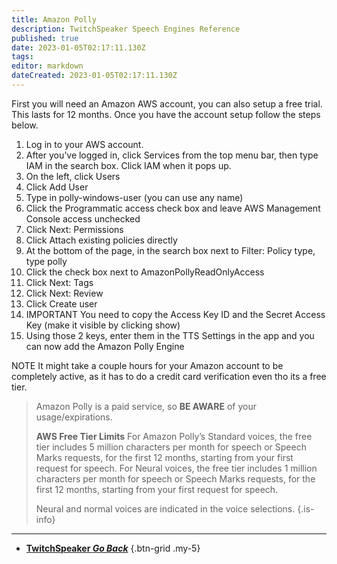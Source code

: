 ```yaml
---
title: Amazon Polly
description: TwitchSpeaker Speech Engines Reference
published: true
date: 2023-01-05T02:17:11.130Z
tags: 
editor: markdown
dateCreated: 2023-01-05T02:17:11.130Z
---
```


First you will need an Amazon AWS account, you can also setup a free trial. This lasts for 12 months. Once you have the account setup follow the steps below.

1. Log in to your AWS account.
2. After you’ve logged in, click Services from the top menu bar, then type IAM in the search box. Click IAM when it pops up.
3. On the left, click Users
4. Click Add User
5. Type in polly-windows-user (you can use any name)
6. Click the Programmatic access check box and leave AWS Management Console access unchecked
7. Click Next: Permissions
8. Click Attach existing policies directly
9. At the bottom of the page, in the search box next to Filter: Policy type, type polly
10. Click the check box next to AmazonPollyReadOnlyAccess
11. Click Next: Tags
12. Click Next: Review
13. Click Create user
14. IMPORTANT You need to copy the Access Key ID and the Secret Access Key (make it visible by clicking show)
15. Using those 2 keys, enter them in the TTS Settings in the app and you can now add the Amazon Polly Engine

NOTE It might take a couple hours for your Amazon account to be completely active, as it has to do a credit card verification even tho its a free tier.

> Amazon Polly is a paid service, so **BE AWARE** of your usage/expirations.
>
> **AWS Free Tier Limits**
> For Amazon Polly’s Standard voices, the free tier includes 5 million characters per month for speech or Speech Marks requests, for the first 12 months, starting from your first request for speech. For Neural voices, the free tier includes 1 million characters per month for speech or Speech Marks requests, for the first 12 months, starting from your first request for speech.
>
> Neural and normal voices are indicated in the voice selections.
{.is-info}

---

- [<i class="mdi mdi-chevron-left"></i>**TwitchSpeaker *Go Back***](/en/TwitchSpeaker)
{.btn-grid .my-5}